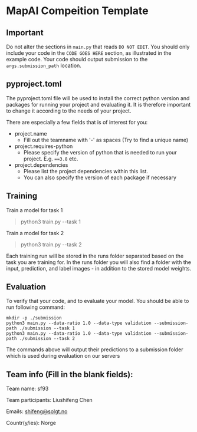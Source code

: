 # MapAI Compeition Template


## Important
Do not alter the sections in `main.py` that reads `DO NOT EDIT`. You should only include your code in the `CODE GOES HERE` section, as illustrated in the example code.
Your code should output submission to the `args.submission_path` location.

## pyproject.toml

The pyproject.toml file will be used to install the correct python version and packages
for running your project and evaluating it. It is therefore important to change it according
to the needs of your project.

There are especially a few fields that is of interest for you:

* project.name
  * Fill out the teamname with '-' as spaces (Try to find a unique name)
* project.requires-python
  * Please specify the version of python that is needed
    to run your project. E.g. `==3.8` etc.
* project.dependencies
  * Please list the project dependencies within this list.
  * You can also specify the version of each package if necessary

## Training

Train a model for task 1
> python3 train.py --task 1

Train a model for task 2
> python3 train.py --task 2

Each training run will be stored in the runs folder separated based on the task you are
training for. In the runs folder you will also find a folder with the input, prediction,
and label images - in addition to the stored model weights.

## Evaluation
To verify that your code, and to evaluate your model. You should be able to run following command:

```
mkdir -p ./submission
python3 main.py --data-ratio 1.0 --data-type validation --submission-path ./submission --task 1
python3 main.py --data-ratio 1.0 --data-type validation --submission-path ./submission --task 2
```

The commands above will output their predictions to a submission folder
which is used during evaluation on our servers

## Team info (Fill in the blank fields):

Team name: sf93

Team participants:  Liushifeng Chen

Emails: shifeng@solgt.no

Countr(y/ies): Norge
